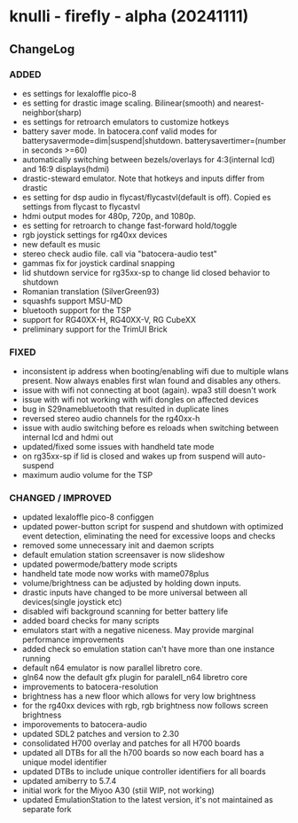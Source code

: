 # knulli - firefly - alpha (20241111)

## ChangeLog

### ADDED ###
- es settings for lexaloffle pico-8
- es setting for drastic image scaling. Bilinear(smooth) and nearest-neighbor(sharp)
- es settings for retroarch emulators to customize hotkeys
- battery saver mode. In batocera.conf valid modes for batterysavermode=dim|suspend|shutdown. batterysavertimer=(number in seconds >=60)
- automatically switching between bezels/overlays for 4:3(internal lcd) and 16:9 displays(hdmi)
- drastic-steward emulator. Note that hotkeys and inputs differ from drastic
- es setting for dsp audio in flycast/flycastvl(default is off). Copied es settings from flycast to flycastvl
- hdmi output modes for 480p, 720p, and 1080p.
- es setting for retroarch to change fast-forward hold/toggle
- rgb joystick settings for rg40xx devices
- new default es music
- stereo check audio file. call via "batocera-audio test"
- gammas fix for joystick cardinal snapping
- lid shutdown service for rg35xx-sp to change lid closed behavior to shutdown
- Romanian translation (SilverGreen93)
- squashfs support MSU-MD
- bluetooth support for the TSP
- support for RG40XX-H, RG40XX-V, RG CubeXX
- preliminary support for the TrimUI Brick

### FIXED ###
- inconsistent ip address when booting/enabling wifi due to multiple wlans present. Now always enables first wlan found and disables any others.
- issue with wifi not connecting at boot (again). wpa3 still doesn't work
- issue with wifi not working with wifi dongles on affected devices
- bug in S29namebluetooth that resulted in duplicate lines
- reversed stereo audio channels for the rg40xx-h
- issue with audio switching before es reloads when switching between internal lcd and hdmi out
- updated/fixed some issues with handheld tate mode
- on rg35xx-sp if lid is closed and wakes up from suspend will auto-suspend
- maximum audio volume for the TSP

### CHANGED / IMPROVED
- updated lexaloffle pico-8 configgen
- updated power-button script for suspend and shutdown with optimized event detection, eliminating the need for excessive loops and checks
- removed some unnecessary init and daemon scripts
- default emulation station screensaver is now slideshow
- updated powermode/battery mode scripts
- handheld tate mode now works with mame078plus
- volume/brightness can be adjusted by holding down inputs.
- drastic inputs have changed to be more universal between all devices(single joystick etc)
- disabled wifi background scanning for better battery life
- added board checks for many scripts
- emulators start with a negative niceness. May provide marginal performance improvements
- added check so emulation station can't have more than one instance running
- default n64 emulator is now parallel libretro core.
- gln64 now the default gfx plugin for paralell_n64 libretro core
- improvements to batocera-resolution
- brightness has a new floor which allows for very low brightness
- for the rg40xx devices with rgb, rgb brightness now follows screen brightness
- imporovements to batocera-audio
- updated SDL2 patches and version to 2.30
- consolidated H700 overlay and patches for all H700 boards
- updated all DTBs for all the h700 boards so now each board has a unique model identifier
- updated DTBs to include unique controller identifiers for all boards
- updated amiberry to 5.7.4
- initial work for the Miyoo A30 (stiil WIP, not working)
- updated EmulationStation to the latest version, it's not maintained as separate fork

